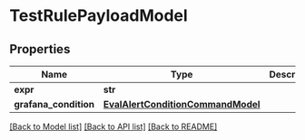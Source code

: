 # TestRulePayloadModel

## Properties
Name | Type | Description | Notes
------------ | ------------- | ------------- | -------------
**expr** | **str** |  | [optional] 
**grafana_condition** | [**EvalAlertConditionCommandModel**](EvalAlertConditionCommandModel.md) |  | [optional] 

[[Back to Model list]](../README.md#documentation-for-models) [[Back to API list]](../README.md#documentation-for-api-endpoints) [[Back to README]](../README.md)


